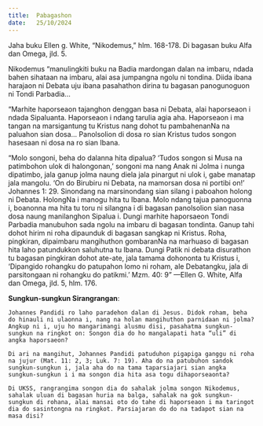 ```yaml
---
title:  Pabagashon
date:   25/10/2024
---
```


Jaha buku Ellen g. White, “Nikodemus,” hlm. 168-178. Di bagasan buku Alfa dan Omega, jld. 5.

Nikodemus “manulingkiti buku na Badia mardongan dalan na imbaru, ndada bahen sihataan na imbaru, alai asa jumpangna ngolu ni tondina. Diida ibana harajaon ni Debata uju ibana pasahathon dirina tu bagasan panogunoguon ni Tondi Parbadia...

“Marhite haporseaon tajanghon denggan basa ni Debata, alai haporseaon i ndada Sipaluanta. Haporseaon i ndang tarulia agia aha. Haporseaon i ma tangan na marsigantung tu Kristus nang dohot tu pambahenanNa na paluahon sian dosa... Panolsolion di dosa ro sian Kristus tudos songon hasesaan ni dosa na ro sian Ibana.

“Molo songoni, beha do dalanna hita dipalua? ‘Tudos songon si Musa na patimbohon ulok di halongonan,’ songoni ma nang Anak ni Jolma i nunga dipatimbo, jala ganup jolma naung diela jala pinargut ni ulok i, gabe manatap jala mangolu. ‘On do Birubiru ni Debata, na mamorsan dosa ni portibi on!’ Johannes 1: 29. Sinondang na marsinondang sian silang i paboahon holong ni Debata. HolongNa i manogu hita tu Ibana. Molo ndang tajua panoguonna i, boanonna ma hita tu toru ni silangna i di bagasan panolsolion sian nasa dosa naung manilanghon Sipalua i. Dungi marhite haporsaeon Tondi Parbadia manubuhon sada ngolu na imbaru di bagasan tondinta. Ganup tahi dohot hirim ni roha dipaunduk di bagasan sangkap ni Kristus. Roha, pingkiran, dipaimbaru mangihuthon gombaranNa na marhuaso di bagasan hita laho patundukkon saluhutna tu Ibana. Dungi Patik ni debata disurathon tu bagasan pingkiran dohot ate-ate, jala tamama dohononta tu Kristus i, ‘Dipangido rohangku do patupahon lomo ni roham, ale Debatangku, jala di parsitongaan ni rohangku do patikmi.’ Mzm. 40: 9” —Ellen G. White, Alfa dan Omega, jld. 5, hlm. 176.

**Sungkun-sungkun Sirangrangan**:

`Johannes Pandidi ro laho paradehon dalan di Jesus. Didok roham, beha do hinauli ni ulaonna i, nang na holan mangihuthon parnidaan ni jolma? Angkup ni i, uju ho mangarimangi alusmu disi, pasahatma sungkun-sungkun na ringkot on: Songon dia do ho mangalapati hata “uli” di angka haporsaeon?`

`Di ari na mangihut, Johannes Pandidi patuduhon pigapiga ganggu ni roha na jujur (Mat. 11: 2, 3; Luk. 7: 19). Aha do na patubuhon sandok sungkun-sungkun i, jala aha do na tama taparsiajari sian angka sungkun-sungkun i i ma songon dia hita asa togu dihaporseaonta?`

`Di UKSS, rangrangima songon dia do sahalak jolma songon Nikodemus, sahalak uluan di bagasan huria na balga, sahalak na gok sungkun-sungkun di rohana, alai mansai oto do tahe di haporseaon i ma taringot dia do sasintongna na ringkot. Parsiajaran do do na tadapot sian na masa disi?`